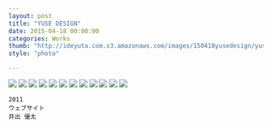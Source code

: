 ```yaml
---
layout: post
title: "YUSE DESIGN"
date: 2015-04-18 00:00:00
categories: Works
thumb: "http://ideyuta.com.s3.amazonaws.com/images/150418yusedesign/yuse03.jpg"
style: "photo"

---
```


![](http://ideyuta.com.s3.amazonaws.com/images/150418yusedesign/yuse01.jpg)
![](http://ideyuta.com.s3.amazonaws.com/images/150418yusedesign/yuse02.jpg)
![](http://ideyuta.com.s3.amazonaws.com/images/150418yusedesign/yuse03.jpg)
![](http://ideyuta.com.s3.amazonaws.com/images/150418yusedesign/yuse04.jpg)
![](http://ideyuta.com.s3.amazonaws.com/images/150418yusedesign/yuse05.jpg)
![](http://ideyuta.com.s3.amazonaws.com/images/150418yusedesign/yuse06.jpg)
![](http://ideyuta.com.s3.amazonaws.com/images/150418yusedesign/yuse07.jpg)
![](http://ideyuta.com.s3.amazonaws.com/images/150418yusedesign/yuse08.jpg)
![](http://ideyuta.com.s3.amazonaws.com/images/150418yusedesign/yuse09.jpg)
![](http://ideyuta.com.s3.amazonaws.com/images/150418yusedesign/yuse10.jpg)
![](http://ideyuta.com.s3.amazonaws.com/images/150418yusedesign/yuse11.jpg)
![](http://ideyuta.com.s3.amazonaws.com/images/150418yusedesign/yuse12.jpg)

```
2011
ウェブサイト
井出 優太
```
